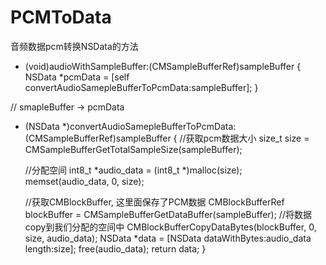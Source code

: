 # PCMToData
音频数据pcm转换NSData的方法


- (void)audioWithSampleBuffer:(CMSampleBufferRef)sampleBuffer 
{
    NSData *pcmData = [self convertAudioSamepleBufferToPcmData:sampleBuffer];
}

// smapleBuffer -> pcmData
- (NSData *)convertAudioSamepleBufferToPcmData: (CMSampleBufferRef)sampleBuffer {
    //获取pcm数据大小
    size_t size = CMSampleBufferGetTotalSampleSize(sampleBuffer);

    //分配空间
    int8_t *audio_data = (int8_t *)malloc(size);
    memset(audio_data, 0, size);

    //获取CMBlockBuffer, 这里面保存了PCM数据
    CMBlockBufferRef blockBuffer = CMSampleBufferGetDataBuffer(sampleBuffer);
    //将数据copy到我们分配的空间中
    CMBlockBufferCopyDataBytes(blockBuffer, 0, size, audio_data);
    NSData *data = [NSData dataWithBytes:audio_data length:size];
    free(audio_data);
    return data;
}
